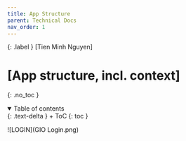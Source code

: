 ```yaml
---
title: App Structure
parent: Technical Docs
nav_order: 1
---
```


{: .label }
[Tien Minh Nguyen]

# [App structure, incl. context]
{: .no_toc }

<details open markdown="block">
{: .text-delta }
<summary>Table of contents</summary>
+ ToC
{: toc }

![LOGIN](GIO Login.png)

</details>

